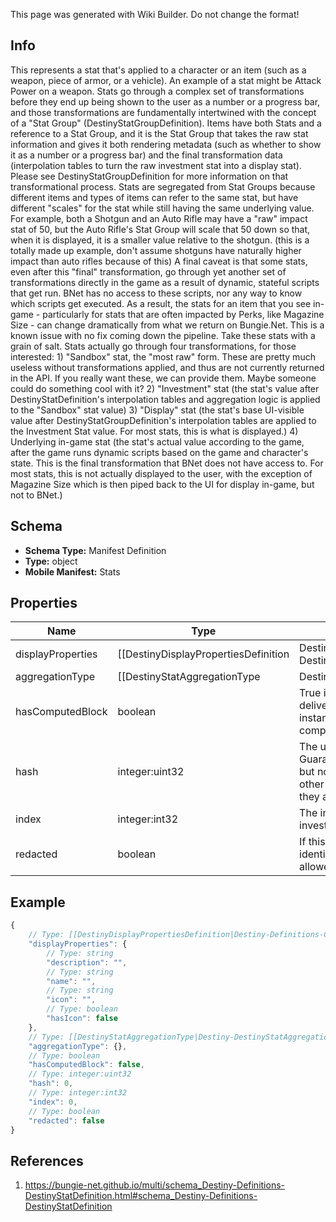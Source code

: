 <span class="wiki-builder">This page was generated with Wiki Builder. Do not change the format!</span>

## Info
This represents a stat that's applied to a character or an item (such as a weapon, piece of armor, or a vehicle). An example of a stat might be Attack Power on a weapon. Stats go through a complex set of transformations before they end up being shown to the user as a number or a progress bar, and those transformations are fundamentally intertwined with the concept of a &quot;Stat Group&quot; (DestinyStatGroupDefinition). Items have both Stats and a reference to a Stat Group, and it is the Stat Group that takes the raw stat information and gives it both rendering metadata (such as whether to show it as a number or a progress bar) and the final transformation data (interpolation tables to turn the raw investment stat into a display stat). Please see DestinyStatGroupDefinition for more information on that transformational process. Stats are segregated from Stat Groups because different items and types of items can refer to the same stat, but have different &quot;scales&quot; for the stat while still having the same underlying value. For example, both a Shotgun and an Auto Rifle may have a &quot;raw&quot; impact stat of 50, but the Auto Rifle's Stat Group will scale that 50 down so that, when it is displayed, it is a smaller value relative to the shotgun. (this is a totally made up example, don't assume shotguns have naturally higher impact than auto rifles because of this) A final caveat is that some stats, even after this &quot;final&quot; transformation, go through yet another set of transformations directly in the game as a result of dynamic, stateful scripts that get run. BNet has no access to these scripts, nor any way to know which scripts get executed. As a result, the stats for an item that you see in-game - particularly for stats that are often impacted by Perks, like Magazine Size - can change dramatically from what we return on Bungie.Net. This is a known issue with no fix coming down the pipeline. Take these stats with a grain of salt. Stats actually go through four transformations, for those interested: 1) &quot;Sandbox&quot; stat, the &quot;most raw&quot; form. These are pretty much useless without transformations applied, and thus are not currently returned in the API. If you really want these, we can provide them. Maybe someone could do something cool with it? 2) &quot;Investment&quot; stat (the stat's value after DestinyStatDefinition's interpolation tables and aggregation logic is applied to the &quot;Sandbox&quot; stat value) 3) &quot;Display&quot; stat (the stat's base UI-visible value after DestinyStatGroupDefinition's interpolation tables are applied to the Investment Stat value. For most stats, this is what is displayed.) 4) Underlying in-game stat (the stat's actual value according to the game, after the game runs dynamic scripts based on the game and character's state. This is the final transformation that BNet does not have access to. For most stats, this is not actually displayed to the user, with the exception of Magazine Size which is then piped back to the UI for display in-game, but not to BNet.)

## Schema
* **Schema Type:** Manifest Definition
* **Type:** object
* **Mobile Manifest:** Stats

## Properties
Name | Type | Description
---- | ---- | -----------
displayProperties | [[DestinyDisplayPropertiesDefinition|Destiny-Definitions-Common-DestinyDisplayPropertiesDefinition]]:Definition | 
aggregationType | [[DestinyStatAggregationType|Destiny-DestinyStatAggregationType]]:Enum | Stats can exist on a character or an item, and they may potentially be aggregated in different ways. The DestinyStatAggregationType enum value indicates the way that this stat is being aggregated.
hasComputedBlock | boolean | True if the stat is computed rather than being delivered as a raw value on items. For instance, the Light stat in Destiny 1 was a computed stat.
hash | integer:uint32 | The unique identifier for this entity. Guaranteed to be unique for the type of entity, but not globally. When entities refer to each other in Destiny content, it is this hash that they are referring to.
index | integer:int32 | The index of the entity as it was found in the investment tables.
redacted | boolean | If this is true, then there is an entity with this identifier/type combination, but BNet is not yet allowed to show it. Sorry!

## Example
```javascript
{
    // Type: [[DestinyDisplayPropertiesDefinition|Destiny-Definitions-Common-DestinyDisplayPropertiesDefinition]]:Definition
    "displayProperties": {
        // Type: string
        "description": "",
        // Type: string
        "name": "",
        // Type: string
        "icon": "",
        // Type: boolean
        "hasIcon": false
    },
    // Type: [[DestinyStatAggregationType|Destiny-DestinyStatAggregationType]]:Enum
    "aggregationType": {},
    // Type: boolean
    "hasComputedBlock": false,
    // Type: integer:uint32
    "hash": 0,
    // Type: integer:int32
    "index": 0,
    // Type: boolean
    "redacted": false
}

```

## References
1. https://bungie-net.github.io/multi/schema_Destiny-Definitions-DestinyStatDefinition.html#schema_Destiny-Definitions-DestinyStatDefinition
